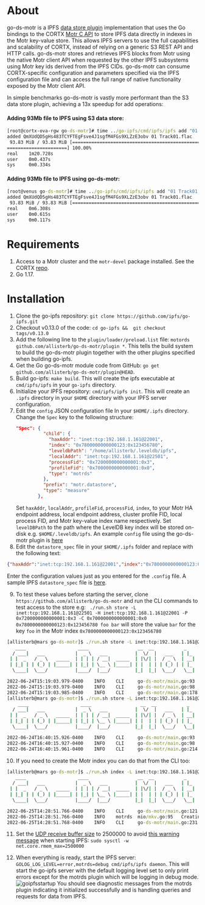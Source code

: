 # About

go-ds-motr is a IPFS [data store plugin](https://github.com/ipfs/go-datastore) implementation that uses the Go bindings to the CORTX [Motr C API](https://github.com/Seagate/cortx-motr/blob/main/doc/motr-developer-guide.md) to store IPFS data directly in indexes in the Motr key-value store. This allows IPFS servers to use the full capabilities and scalability of CORTX, instead of relying on a generic S3 REST API and HTTP calls. go-ds-motr stores and retrieves IPFS blocks from Motr using the native Motr client API when requested by the other IPFS subsystems using Motr key ids derived from the IPFS CIDs. go-ds-motr can consume CORTX-specific configuration and parameters specified via the IPFS configuration file and can access the full range of native functionality exposed by the Motr client API.

In simple benchmarks go-ds-motr is vastly more performant than the S3 data store plugin, achieving a 13x speedup for add operations:
#### Adding 93Mb file to IPFS using S3 data store:
```cmd
[root@cortx-ova-rgw go-ds-motr]# time ../go-ipfs/cmd/ipfs/ipfs add "01 Track01.flac"                                                                                                           
added QmXUdQD5gHs483TCYFTEgFsve4J1sgfM4FGs9XLZzE3obv 01 Track01.flac                                                                                                                           
 93.83 MiB / 93.83 MiB [=======================================================================================================================================================================
======================] 100.00%                                                                                                                                                                
real    1m20.728s                                                                                                                                                                              
user    0m0.437s                                                                                                                                                                               
sys     0m0.334s                                                                                                            
```
#### Adding 93Mb file to IPFS using go-ds-motr:
```cmd
[root@venus go-ds-motr]# time ../go-ipfs/cmd/ipfs/ipfs add "01 Track01.flac"                                                                                                                   
added QmXUdQD5gHs483TCYFTEgFsve4J1sgfM4FGs9XLZzE3obv 01 Track01.flac                                                                                                                           
 93.83 MiB / 93.83 MiB [==============================================================================================================================================================] 100.00%
real    0m6.308s                                                                                                
user    0m0.615s                                                                                             
sys     0m0.117s
```


# Requirements
1. Access to a Motr cluster and the `motr-devel` package installed. See the CORTX [repo](https://github.com/Seagate/cortx/releases).
2. Go 1.17. 

# Installation
1. Clone the go-ipfs repository: `git clone https://github.com/ipfs/go-ipfs.git`
2. Checkout v0.13.0 of the code: `cd go-ipfs &&  git checkout tags/v0.13.0`
3. Add the following line to the `plugin/loader/preload.list` file: `motords github.com/allisterb/go-ds-motr/plugin *`. This tells the build system to build the go-ds-motr plugin together with the other plugins specified when building go-ipfs.
4. Get the Go go-ds-motr module code from GitHub: `go get github.com/allisterb/go-ds-motr/plugin@HEAD`.
5. Build go-ipfs: `make build`. This will create the ipfs executable at `cmd/ipfs/ipfs` in your `go-ipfs` directory.
6. Initialize your IPFS repository: `cmd/ipfs/ipfs init`. This will create an `.ipfs` directory in your `$HOME` directory with your IPFS server configuration.
7. Edit the `config` JSON configuration file In your `$HOME/.ipfs` directory. Change the `Spec` key to the following structure:
    ```json
    "Spec": {
              "child": {
                "haxAddr": "inet:tcp:192.168.1.161@22001",
                "index": "0x7800000000000123:0x123456780",
                "leveldbPath": "/home/allisterb/.leveldb/ipfs",
                "localAddr": "inet:tcp:192.168.1.161@22501",
                "processFid": "0x7200000000000001:0x3",
                "profileFid": "0x7000000000000001:0x0",
                "type": "motrds"
              },
              "prefix": "motr.datastore",
              "type": "measure"
            },
    ```
    Set `haxAddr`, `localAddr`, `profileFid`, `processFid`, `index`, to your Motr HA endpoint address, local endpoint address, cluster profile FID, local process FID, and Motr key-value index name respectively. Set `levelDBPath` to the path where the LevelDB key index will be stored on-disk e.g. `$HOME/.leveldb/ipfs`. An example `config` file using the go-ds-motr plugin is [here](https://github.com/allisterb/go-ds-motr)
8. Edit the `datastore_spec` file in your `$HOME/.ipfs` folder and replace with the following text:
```json 
{"haxAddr":"inet:tcp:192.168.1.161@22001","index":"0x7800000000000123:0x123456780","leveldbPath":"/home/allisterb/.leveldb/ipfs","localAddr":"inet:tcp:192.168.1.161@22501","processFid":"0x7200000000000001:0x3","profileFid":"0x7000000000000001:0x0"}
```
Enter the configuration values just as you entered for the `.config` file. A sample IPFS `datastore_spec` file is [here](https://github.com/allisterb/go-ds-motr/blob/master/config_example/datastore_spec).

9. To test these values before starting the server, clone `https://github.com/allisterb/go-ds-motr` and run the CLI commands to test access to the store e.g:
` ./run.sh store -L inet:tcp:192.168.1.161@22501 -H inet:tcp:192.168.1.161@22001 -P 0x7200000000000001:0x3 -C 0x7000000000000001:0x0 0x7800000000000123:0x123456780 foo bar`
will store the value `bar` for the key `foo` in the Motr  index `0x7800000000000123:0x123456780`
```cmd
[allisterb@mars go-ds-motr]$ ./run.sh store -L inet:tcp:192.168.1.161@22501 -H inet:tcp:192.168.1.161@22001 -P 0x7200000000000001:0x3 -C 0x7000000000000001:0x0 0x7800000000000123:0x123456780 foo bar
   ____                   ____                  __  __           _
  / ___|   ___           |  _ \   ___          |  \/  |   ___   | |_   _ __
 | |  _   / _ \   _____  | | | | / __|  _____  | |\/| |  / _ \  | __| | '__|
 | |_| | | (_) | |_____| | |_| | \__ \ |_____| | |  | | | (_) | | |_  | |
  \____|  \___/          |____/  |___/         |_|  |_|  \___/   \__| |_|

2022-06-24T15:19:03.979-0400    INFO    CLI     go-ds-motr/main.go:93   Initialized Motr client.
2022-06-24T15:19:03.979-0400    INFO    CLI     go-ds-motr/main.go:98   initialized Motr key-value index 0x7800000000000123:0x123456780.
2022-06-24T15:19:03.985-0400    INFO    CLI     go-ds-motr/main.go:178  Put object at key foo in index 0x7800000000000123:0x123456780
[allisterb@mars go-ds-motr]$ ./run.sh store -L inet:tcp:192.168.1.161@22501 -H inet:tcp:192.168.1.161@22001 -P 0x7200000000000001:0x3 -C 0x7000000000000001:0x0 0x7800000000000123:0x123456780 foo -s
    ____                   ____                  __  __           _
  / ___|   ___           |  _ \   ___          |  \/  |   ___   | |_   _ __
 | |  _   / _ \   _____  | | | | / __|  _____  | |\/| |  / _ \  | __| | '__|
 | |_| | | (_) | |_____| | |_| | \__ \ |_____| | |  | | | (_) | | |_  | |
  \____|  \___/          |____/  |___/         |_|  |_|  \___/   \__| |_|

2022-06-24T16:40:15.926-0400    INFO    CLI     go-ds-motr/main.go:93   Initialized Motr client.
2022-06-24T16:40:15.927-0400    INFO    CLI     go-ds-motr/main.go:98   initialized Motr key-value index 0x7800000000000123:0x123456780.
2022-06-24T16:40:15.961-0400    INFO    CLI     go-ds-motr/main.go:214  The size of object at key foo in index 0x7800000000000123:0x123456780 is 3.
```
10. If you need to create the Motr index you can do that from the CLI too:
```cmd
[allisterb@mars go-ds-motr]$ ./run.sh index -L inet:tcp:192.168.1.161@22501 -H inet:tcp:192.168.1.161@22001 -P 0x7200000000000001:0x3 -C 0x7000000000000001:0x0 0x7800000000000123:0x123456780 --create
   ____                   ____                  __  __           _
  / ___|   ___           |  _ \   ___          |  \/  |   ___   | |_   _ __
 | |  _   / _ \   _____  | | | | / __|  _____  | |\/| |  / _ \  | __| | '__|
 | |_| | | (_) | |_____| | |_| | \__ \ |_____| | |  | | | (_) | | |_  | |
  \____|  \___/          |____/  |___/         |_|  |_|  \___/   \__| |_|

2022-06-25T14:28:51.766-0400    INFO    CLI     go-ds-motr/main.go:121  Initialized Motr client.
2022-06-25T14:28:51.766-0400    INFO    motrds  mio/mkv.go:95   Creating index 0x7800000000000123:0x123456780...
2022-06-25T14:28:51.768-0400    INFO    CLI     go-ds-motr/main.go:231  Created or opened existing Motr key-value index 0x7800000000000123:0x123456780.
```                                                                                                                                                                                          
11. Set the [UDP receive buffer size](https://github.com/lucas-clemente/quic-go/wiki/UDP-Receive-Buffer-Size) to 2500000 to avoid [this warning message](https://discuss.ipfs.io/t/docker-failed-to-sufficiently-increase-receive-buffer-size/12498) when starting IPFS: `sudo sysctl -w net.core.rmem_max=2500000`
 
12. When everything is ready, start the IPFS server: 
`GOLOG_LOG_LEVEL=error,motrds=debug cmd/ipfs/ipfs daemon`.
This will start the go-ipfs server with the default logging level set to only print errors except for the motrds plugin which will be logging in debug mode.
![goipfsstartup](https://dm2301files.storage.live.com/y4mHDFP81DM0sRwtw_q4V3l5ksiUxmbCwrzalWucqAokzwJhAj4OAnEMldPP96pDUc8NXdmeFH2Pb_DRjeSqqb4QRPpLoCTP0PfQHcOLVdea81e4mxBKkVuwitPkdrXOUAsvn4ZgoLpYN6afZY9E9Y0lZ6m58ulscymR-MVYdGJfzyRm1DsO1I8vNxQY6EnP-t8?width=1920&height=884&cropmode=none)
You should see diagnostic messages from the motrds plugin indicating it initialized successfully and is handling queries and requests for data from IPFS.
